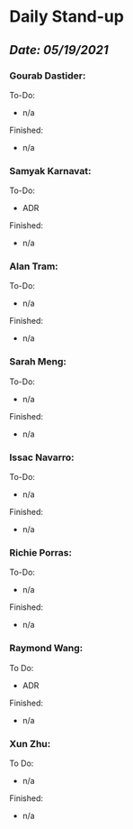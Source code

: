 # Daily Stand-up
## _Date: 05/19/2021_

### Gourab Dastider:
To-Do:
- n/a



Finished:
- n/a





### Samyak Karnavat:
To-Do:
- ADR


Finished:
- n/a



### Alan Tram:
To-Do: 
- n/a





Finished:
- n/a



### Sarah Meng:
To-Do:
- n/a


Finished:
- n/a





### Issac Navarro:
To-Do:
- n/a

Finished:
- n/a




### Richie Porras:
To-Do:
- n/a

Finished:
- n/a



### Raymond Wang:
To Do:
- ADR

Finished:
- n/a



### Xun Zhu:
To Do:
- n/a


Finished:
- n/a